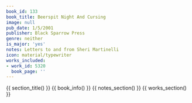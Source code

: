 ```yaml
---
book_id: 133
book_title: Beerspit Night And Cursing
image: null
pub_date: 1/5/2001
publisher: Black Sparrow Press
genre: neither
is_major: 'yes'
notes: Letters to and from Sheri Martinelli
icon: material/typewriter
works_included:
- work_id: 5320
  book_page: ''
---
```


{{ section_title() }}
{{ book_info() }}
{{ notes_section() }}
{{ works_section() }}
